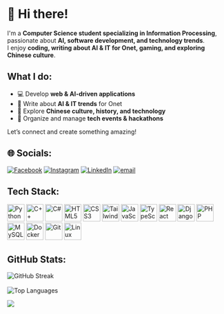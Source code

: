 # 👋 Hi there!  

I'm a **Computer Science student specializing in Information Processing**, passionate about **AI, software development, and technology trends**.  
I enjoy **coding, writing about AI & IT for Onet, gaming, and exploring Chinese culture**.  



## What I do:  
- 💻 Develop **web & AI-driven applications**  
- 📝 Write about **AI & IT trends** for Onet  
- 🏮 Explore **Chinese culture, history, and technology**  
- 🎤 Organize and manage **tech events & hackathons**  

Let’s connect and create something amazing!



## 🌐 Socials:
[![Facebook](https://img.shields.io/badge/Facebook-%231877F2.svg?logo=Facebook&logoColor=white)](https://www.facebook.com/michalogiba/)    [![Instagram](https://img.shields.io/badge/Instagram-%23E4405F.svg?logo=Instagram&logoColor=white)](https://www.instagram.com/og.michal/)    [![LinkedIn](https://img.shields.io/badge/LinkedIn-%230077B5.svg?logo=linkedin&logoColor=white)](https://www.linkedin.com/in/michalogiba/)    [![email](https://img.shields.io/badge/Email-D14836?logo=gmail&logoColor=white)](mailto:michal.ogiba@gmail.com)  



## Tech Stack:
<div>
  <img src="https://cdn.jsdelivr.net/gh/devicons/devicon/icons/python/python-original.svg" height="40" alt="Python" />
  <img src="https://cdn.jsdelivr.net/gh/devicons/devicon/icons/cplusplus/cplusplus-original.svg" height="40" alt="C++" />
  <img src="https://cdn.jsdelivr.net/gh/devicons/devicon/icons/csharp/csharp-original.svg" height="40" alt="C#" />
  <img src="https://cdn.jsdelivr.net/gh/devicons/devicon/icons/html5/html5-original.svg" height="40" alt="HTML5" />
  <img src="https://cdn.jsdelivr.net/gh/devicons/devicon/icons/css3/css3-original.svg" height="40" alt="CSS3" />
  <img src="https://cdn.jsdelivr.net/gh/devicons/devicon/icons/tailwindcss/tailwindcss-original.svg" height="40" alt="Tailwind CSS" />
  <img src="https://cdn.jsdelivr.net/gh/devicons/devicon/icons/javascript/javascript-original.svg" height="40" alt="JavaScript" />
  <img src="https://cdn.jsdelivr.net/gh/devicons/devicon/icons/typescript/typescript-original.svg" height="40" alt="TypeScript" />
  <img src="https://cdn.jsdelivr.net/gh/devicons/devicon/icons/react/react-original.svg" height="40" alt="React" />
  <img src="https://cdn.jsdelivr.net/gh/devicons/devicon/icons/django/django-plain.svg" height="40" alt="Django" />
  <img src="https://cdn.jsdelivr.net/gh/devicons/devicon/icons/php/php-original.svg" height="40" alt="PHP" />
  <img src="https://cdn.jsdelivr.net/gh/devicons/devicon/icons/mysql/mysql-original.svg" height="40" alt="MySQL" />
  <img src="https://cdn.jsdelivr.net/gh/devicons/devicon/icons/docker/docker-original.svg" height="40" alt="Docker" />
  <img src="https://cdn.jsdelivr.net/gh/devicons/devicon/icons/git/git-original.svg" height="40" alt="Git" />
  <img src="https://cdn.jsdelivr.net/gh/devicons/devicon/icons/linux/linux-original.svg" height="40" alt="Linux" />
</div>



## GitHub Stats:
<div>
  <img src="https://nirzak-streak-stats.vercel.app/?user=Mifiszon&theme=aura&hide_border=false" alt="GitHub Streak" />
  <br/><br/>
  <img src="https://github-readme-stats.vercel.app/api/top-langs/?username=Mifiszon&theme=aura&hide_border=false&layout=compact" alt="Top Languages" />
</div>



[![](https://visitcount.itsvg.in/api?id=Mifiszon&icon=0&color=12)](https://visitcount.itsvg.in)
